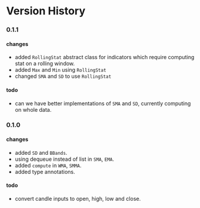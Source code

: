 # Version History

### 0.1.1
#### changes
- added `RollingStat` abstract class for indicators which require computing stat on a rolling window.
- added `Max` and `Min` using `RollingStat`
- changed `SMA` and `SD` to use `RollingStat`
#### todo
- can we have better implementations of `SMA` and `SD`, currently computing on whole data.
### 0.1.0
#### changes
- added `SD` and `BBands`.
- using dequeue instead of list in `SMA`, `EMA`.
- added `compute` in `WMA`, `SMMA`.
- added type annotations.
#### todo
- convert candle inputs to open, high, low and close.
